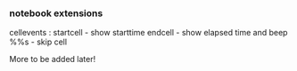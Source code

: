 ### notebook extensions

cellevents : 
    startcell - show starttime
    endcell - show elapsed time and beep
    %%s - skip cell

More to be added later!
